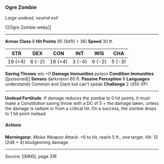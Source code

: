 ### Ogre Zombie
_Large undead, neutral evil_

![[Ogre Zombie.webp]]




---

**Armor Class** 8
**Hit Points** 85 (9d10 + 36)
**Speed** 30 ft.

| STR     | DEX     | CON     | INT     | WIS     | CHA     |
|---------|---------|---------|---------|---------|---------|
| 19 (+4) | 6 (-2) | 18 (+4) | 3 (-4) | 6 (-2) | 5 (-3) |

**Saving Throws** wis +0
**Damage Immunities** poison
**Condition Immunities** [[poisoned]]
**Senses** darkvision 60 ft.
**Passive Perception** 8
**Languages** understands Common and Giant but can't speak
**Challenge** 2 (450 XP)

---

**Undead Fortitude**. If damage reduces the zombie to 0 hit points, it must make a Constitution saving throw with a DC of 5 + the damage taken, unless the damage is radiant or from a critical hit. On a success, the zombie drops to 1 hit point instead.

##### Actions
**Morningstar**. _Melee Weapon Attack:_ +6 to hit, reach 5 ft., one target. Hit: 13 (2d8 + 4) bludgeoning damage.


---

Source: [[MM]], page 316